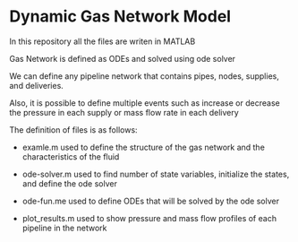 # Dynamic Gas Network Model 

In this repository all the files are writen in MATLAB

Gas Network is defined as ODEs and solved using ode solver

We can define any pipeline network that contains pipes, nodes, supplies, and deliveries.

Also, it is possible to define multiple events such as increase or decrease the pressure in each supply or mass flow rate in each delivery 

The definition of files is as follows:

- examle.m
used to define the structure of the gas network and the characteristics of the fluid

- ode-solver.m
used to find number of state variables, initialize the states, and define the ode solver

- ode-fun.me
used to define ODEs that will be solved by the ode solver

- plot_results.m
used to show pressure and mass flow profiles of each pipeline in the network
